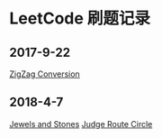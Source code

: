 # LeetCode 刷题记录
## 2017-9-22 
[ZigZag Conversion](https://leetcode.com/problems/zigzag-conversion/description/)
## 2018-4-7 
[Jewels and Stones](https://leetcode.com/problems/jewels-and-stones/description//)
[Judge Route Circle](https://leetcode.com/problems/judge-route-circle/description/)